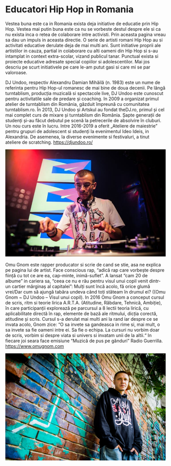 # Educatori Hip Hop in Romania

Vestea buna este ca in Romania exista deja initiative de educatie prin Hip Hop. Vestea mai putin buna este ca nu se vorbeste destul despre ele si ca nu exista inca o retea de colaborare intre activisti. Prin aceasta pagina vreau sa dau un impuls in aceasta directie.
O serie de artisti romani Hip Hop au si activitati educative derulate deja de mai multi ani. Sunt initiative proprii ale artistilor in cauza, partial in colaborare cu alti oameni din Hip Hop si s-au intamplat in context extra-scolar, vizand publicul tanar. 
Punctual exista si proiecte educative adresate special copiilor si adolescentilor. Mai jos descriu pe scurt initiativele pe care le-am putut gasi si care mi se par valoroase.

DJ Undoo, respectiv Alexandru Damian Mihăilă (n. 1983) este un nume de referinta pentru Hip Hop-ul romanesc de mai bine de doua decenii. Pe lângă turntablism, producția muzicală si spectacole live, DJ Undoo este cunoscut pentru activitatile sale de predare și coaching. In 2009 a organizat primul atelier de turntablism din România, găzduit împreună cu comunitatea turntablism.ro. În 2013, DJ Undoo și Artskul au fondat theDJ.ro, primul și cel mai complet curs de mixare și turntablism din România. Șapte generații de studenți și-au făcut debutul pe scenă la petrecerile de absolvire în cluburi. Un nou curs este în lucru. Intre 2016-2019 a oferit „Ateliere de maiestrie” pentru grupuri de adolescent si studenți la evenimentul Ideo Ideis, in Alexandria. De asemenea, la diverse evenimente si festivaluri, a tinut ateliere de scratching.
https://djundoo.ro/

![](./media/educators/dj-undoo-fb.jpg)

Omu Gnom este rapper producator si scrie de cand se stie, asa ne explica pe pagina lui de artist. Face conscious rap, “adică rap care vorbește despre ființă cu tot ce are ea, cap-minte, inimă-suflet”. A lansat “cam 20 de albume” in cariera sa, “ceea ce nu e rău pentru visul unui copil venit dintr-un cartier mărginaș al capitalei”: Mulți sunt încă acolo, fă orice glumă vrei/Dar cum să ajungă tabăra undeva când toți stăteam în drumul ei? ((Omu Gnom ~ DJ Undoo – Visul unui copil). In 2016 Omu Gnom a conceput cursul de scris, ritm si teorie lirica A.R.T.A. (Atitudine, Răbdare, Tehnică, Ambiție), în care participanții explorează pe parcursul a 8 lectii teoria lirică, cu aplicabilitate directă în rap, elemente de bază ale ritmului, dicția corectă, atitudine și scris. Cursul s-a derulat mai multi ani la rand iar despre ce se invata acolo, Gnom zice: “O sa invete sa gandeasca in rime si, mai mult, o sa invete sa fie oameni intre ei. Sa fie o echipa. La cursuri nu vorbim doar de scris, vorbim si despre viata si univers si invatam unii de la altii.“ In fiecare joi seara face emisiune “Muzică de pus pe gânduri” Radio Guerrilla. 
https://www.omugnom.com 

![](./media/educators/omu-gnom-fb.jpg)


